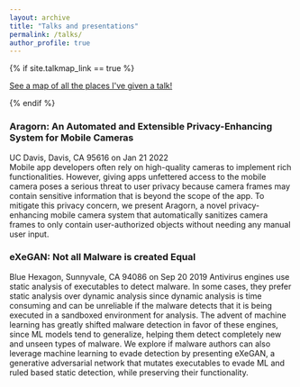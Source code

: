 ```yaml
---
layout: archive
title: "Talks and presentations"
permalink: /talks/
author_profile: true
---
```


{% if site.talkmap_link == true %}

<p style="text-decoration:underline;"><a href="/talkmap.html">See a map of all the places I've given a talk!</a></p>

{% endif %}

### Aragorn: An Automated and Extensible Privacy-Enhancing System for Mobile Cameras
UC Davis, Davis, CA 95616 on Jan 21 2022  
Mobile app developers often rely on high-quality
cameras to implement rich functionalities. However, giving apps
unfettered access to the mobile camera poses a serious threat
to user privacy because camera frames may contain sensitive
information that is beyond the scope of the app. To mitigate this
privacy concern, we present Aragorn, a novel privacy-enhancing
mobile camera system that automatically sanitizes camera frames
to only contain user-authorized objects without needing any
manual user input.

### eXeGAN: Not all Malware is created Equal
Blue Hexagon, Sunnyvale, CA 94086 on Sep 20 2019
Antivirus engines use static analysis of executables to detect malware. In some cases, they prefer
static analysis over dynamic analysis since dynamic analysis is time consuming and can be unreliable
if the malware detects that it is being executed in a sandboxed environment for analysis. The advent of
machine learning has greatly shifted malware detection in favor of these engines, since ML models tend
to generalize, helping them detect completely new and unseen types of malware. We explore if malware
authors can also leverage machine learning to evade detection by presenting eXeGAN, a generative adversarial
network that mutates executables to evade ML and ruled based static detection, while preserving their
functionality.